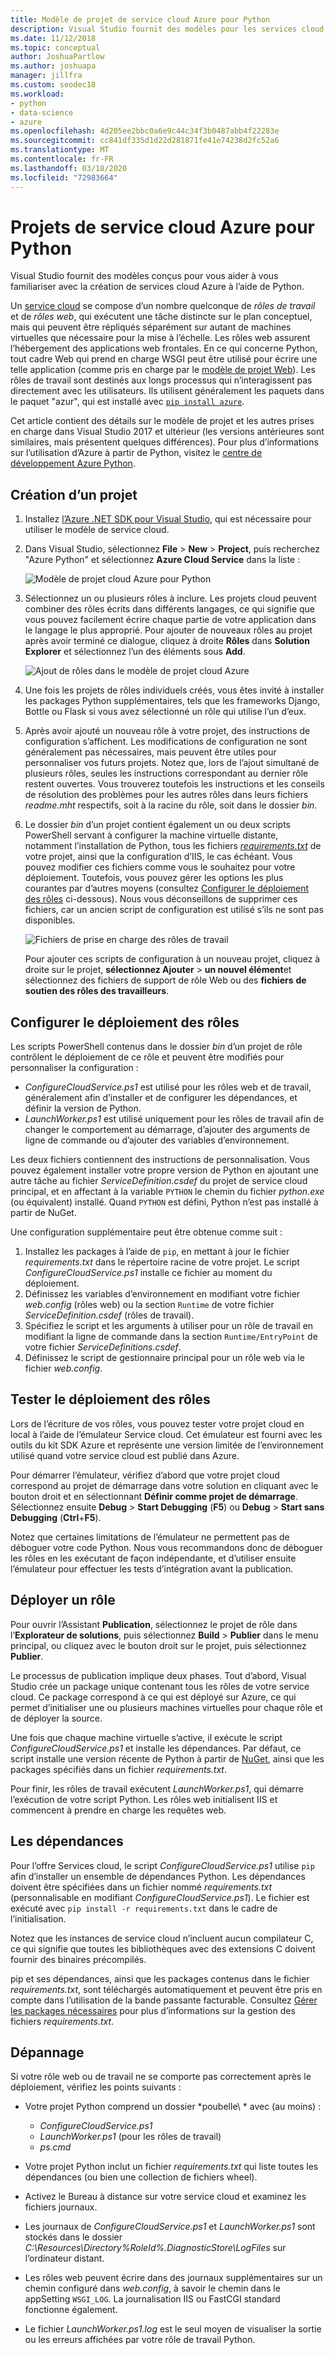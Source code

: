 ```yaml
---
title: Modèle de projet de service cloud Azure pour Python
description: Visual Studio fournit des modèles pour les services cloud Azure écrits dans Python, y compris le déploiement des rôles, les dépendances et la résolution des problèmes.
ms.date: 11/12/2018
ms.topic: conceptual
author: JoshuaPartlow
ms.author: joshuapa
manager: jillfra
ms.custom: seodec18
ms.workload:
- python
- data-science
- azure
ms.openlocfilehash: 4d205ee2bbc0a6e9c44c34f3b0487abb4f22283e
ms.sourcegitcommit: cc841df335d1d22d281871fe41e74238d2fc52a6
ms.translationtype: MT
ms.contentlocale: fr-FR
ms.lasthandoff: 03/18/2020
ms.locfileid: "72983664"
---
```

# <a name="azure-cloud-service-projects-for-python"></a>Projets de service cloud Azure pour Python

Visual Studio fournit des modèles conçus pour vous aider à vous familiariser avec la création de services cloud Azure à l’aide de Python.

Un [service cloud](/azure/cloud-services/) se compose d’un nombre quelconque de *rôles de travail* et de *rôles web*, qui exécutent une tâche distincte sur le plan conceptuel, mais qui peuvent être répliqués séparément sur autant de machines virtuelles que nécessaire pour la mise à l’échelle. Les rôles web assurent l’hébergement des applications web frontales. En ce qui concerne Python, tout cadre Web qui prend en charge WSGI peut être utilisé pour écrire une telle application (comme pris en charge par le [modèle de projet Web](python-web-application-project-templates.md)). Les rôles de travail sont destinés aux longs processus qui n’interagissent pas directement avec les utilisateurs. Ils utilisent généralement les paquets dans le paquet "azur", qui est installé avec [`pip install azure`](https://pypi.org/project/azure).

Cet article contient des détails sur le modèle de projet et les autres prises en charge dans Visual Studio 2017 et ultérieur (les versions antérieures sont similaires, mais présentent quelques différences). Pour plus d’informations sur l’utilisation d’Azure à partir de Python, visitez le [centre de développement Azure Python](/azure/python/).

## <a name="create-a-project"></a>Création d’un projet

1. Installez [l’Azure .NET SDK pour Visual Studio](https://visualstudio.microsoft.com/vs/azure-tools/), qui est nécessaire pour utiliser le modèle de service cloud.
1. Dans Visual Studio, sélectionnez **File** > **New** > **Project**, puis recherchez "Azure Python" et sélectionnez **Azure Cloud Service** dans la liste :

    ![Modèle de projet cloud Azure pour Python](media/template-azure-cloud-project.png)

1. Sélectionnez un ou plusieurs rôles à inclure. Les projets cloud peuvent combiner des rôles écrits dans différents langages, ce qui signifie que vous pouvez facilement écrire chaque partie de votre application dans le langage le plus approprié. Pour ajouter de nouveaux rôles au projet après avoir terminé ce dialogue, cliquez à droite **Rôles** dans **Solution Explorer** et sélectionnez l’un des éléments sous **Add**.

    ![Ajout de rôles dans le modèle de projet cloud Azure](media/template-azure-cloud-service-project-wizard.png)

1. Une fois les projets de rôles individuels créés, vous êtes invité à installer les packages Python supplémentaires, tels que les frameworks Django, Bottle ou Flask si vous avez sélectionné un rôle qui utilise l’un d’eux.

1. Après avoir ajouté un nouveau rôle à votre projet, des instructions de configuration s’affichent. Les modifications de configuration ne sont généralement pas nécessaires, mais peuvent être utiles pour personnaliser vos futurs projets. Notez que, lors de l’ajout simultané de plusieurs rôles, seules les instructions correspondant au dernier rôle restent ouvertes. Vous trouverez toutefois les instructions et les conseils de résolution des problèmes pour les autres rôles dans leurs fichiers *readme.mht* respectifs, soit à la racine du rôle, soit dans le dossier *bin*.

1. Le dossier *bin* d’un projet contient également un ou deux scripts PowerShell servant à configurer la machine virtuelle distante, notamment l’installation de Python, tous les fichiers [*requirements.txt*](#dependencies) de votre projet, ainsi que la configuration d’IIS, le cas échéant. Vous pouvez modifier ces fichiers comme vous le souhaitez pour votre déploiement. Toutefois, vous pouvez gérer les options les plus courantes par d’autres moyens (consultez [Configurer le déploiement des rôles](#configure-role-deployment) ci-dessous). Nous vous déconseillons de supprimer ces fichiers, car un ancien script de configuration est utilisé s’ils ne sont pas disponibles.

    ![Fichiers de prise en charge des rôles de travail](media/template-azure-cloud-service-worker-role-support-files.png)

    Pour ajouter ces scripts de configuration à un nouveau projet, cliquez à droite sur le projet, **sélectionnez Ajouter** > **un nouvel élément**et sélectionnez des fichiers de support de rôle Web ou des **fichiers** **de soutien des rôles des travailleurs**.

## <a name="configure-role-deployment"></a>Configurer le déploiement des rôles

Les scripts PowerShell contenus dans le dossier *bin* d’un projet de rôle contrôlent le déploiement de ce rôle et peuvent être modifiés pour personnaliser la configuration :

- *ConfigureCloudService.ps1* est utilisé pour les rôles web et de travail, généralement afin d’installer et de configurer les dépendances, et définir la version de Python.
- *LaunchWorker.ps1* est utilisé uniquement pour les rôles de travail afin de changer le comportement au démarrage, d’ajouter des arguments de ligne de commande ou d’ajouter des variables d’environnement.

Les deux fichiers contiennent des instructions de personnalisation. Vous pouvez également installer votre propre version de Python en ajoutant une autre tâche au fichier *ServiceDefinition.csdef* du projet de service cloud principal, et en affectant à la variable `PYTHON` le chemin du fichier *python.exe* (ou équivalent) installé. Quand `PYTHON` est défini, Python n’est pas installé à partir de NuGet.

Une configuration supplémentaire peut être obtenue comme suit :

1. Installez les packages à l’aide de `pip`, en mettant à jour le fichier *requirements.txt* dans le répertoire racine de votre projet. Le script *ConfigureCloudService.ps1* installe ce fichier au moment du déploiement.
1. Définissez les variables d’environnement en modifiant votre fichier *web.config* (rôles web) ou la section `Runtime` de votre fichier *ServiceDefinition.csdef* (rôles de travail).
1. Spécifiez le script et les arguments à utiliser pour un rôle de travail en modifiant la ligne de commande dans la section `Runtime/EntryPoint` de votre fichier *ServiceDefinitions.csdef*.
1. Définissez le script de gestionnaire principal pour un rôle web via le fichier *web.config*.

## <a name="test-role-deployment"></a>Tester le déploiement des rôles

Lors de l’écriture de vos rôles, vous pouvez tester votre projet cloud en local à l’aide de l’émulateur Service cloud. Cet émulateur est fourni avec les outils du kit SDK Azure et représente une version limitée de l’environnement utilisé quand votre service cloud est publié dans Azure.

Pour démarrer l’émulateur, vérifiez d’abord que votre projet cloud correspond au projet de démarrage dans votre solution en cliquant avec le bouton droit et en sélectionnant **Définir comme projet de démarrage**. Sélectionnez ensuite **Debug** > **Start Debugging** (**F5**) ou **Debug** > **Start sans Debugging** (**Ctrl**+**F5**).

Notez que certaines limitations de l’émulateur ne permettent pas de déboguer votre code Python. Nous vous recommandons donc de déboguer les rôles en les exécutant de façon indépendante, et d’utiliser ensuite l’émulateur pour effectuer les tests d’intégration avant la publication.

## <a name="deploy-a-role"></a>Déployer un rôle

Pour ouvrir l’Assistant **Publication**, sélectionnez le projet de rôle dans l’**Explorateur de solutions**, puis sélectionnez **Build** > **Publier** dans le menu principal, ou cliquez avec le bouton droit sur le projet, puis sélectionnez **Publier**.

Le processus de publication implique deux phases. Tout d’abord, Visual Studio crée un package unique contenant tous les rôles de votre service cloud. Ce package correspond à ce qui est déployé sur Azure, ce qui permet d’initialiser une ou plusieurs machines virtuelles pour chaque rôle et de déployer la source.

Une fois que chaque machine virtuelle s’active, il exécute le script *ConfigureCloudService.ps1* et installe les dépendances. Par défaut, ce script installe une version récente de Python à partir de [NuGet](https://www.nuget.org/packages?q=Tags%3A%22python%22+Authors%3A%22Python+Software+Foundation%22), ainsi que les packages spécifiés dans un fichier *requirements.txt*.

Pour finir, les rôles de travail exécutent *LaunchWorker.ps1*, qui démarre l’exécution de votre script Python. Les rôles web initialisent IIS et commencent à prendre en charge les requêtes web.

## <a name="dependencies"></a>Les dépendances

Pour l’offre Services cloud, le script *ConfigureCloudService.ps1* utilise `pip` afin d’installer un ensemble de dépendances Python. Les dépendances doivent être spécifiées dans un fichier nommé *requirements.txt* (personnalisable en modifiant *ConfigureCloudService.ps1*). Le fichier est exécuté avec `pip install -r requirements.txt` dans le cadre de l’initialisation.

Notez que les instances de service cloud n’incluent aucun compilateur C, ce qui signifie que toutes les bibliothèques avec des extensions C doivent fournir des binaires précompilés.

pip et ses dépendances, ainsi que les packages contenus dans le fichier *requirements.txt*, sont téléchargés automatiquement et peuvent être pris en compte dans l’utilisation de la bande passante facturable. Consultez [Gérer les packages nécessaires](managing-required-packages-with-requirements-txt.md) pour plus d’informations sur la gestion des fichiers *requirements.txt*.

## <a name="troubleshooting"></a>Dépannage

Si votre rôle web ou de travail ne se comporte pas correctement après le déploiement, vérifiez les points suivants :

- Votre projet Python comprend un dossier *poubelle\\ * avec (au moins) :

  - *ConfigureCloudService.ps1*
  - *LaunchWorker.ps1* (pour les rôles de travail)
  - *ps.cmd*

- Votre projet Python inclut un fichier *requirements.txt* qui liste toutes les dépendances (ou bien une collection de fichiers wheel).
- Activez le Bureau à distance sur votre service cloud et examinez les fichiers journaux.
- Les journaux de *ConfigureCloudService.ps1* et *LaunchWorker.ps1* sont stockés dans le dossier *C:\Resources\Directory\%RoleId%.DiagnosticStore\LogFiles* sur l’ordinateur distant.
- Les rôles web peuvent écrire dans des journaux supplémentaires sur un chemin configuré dans *web.config*, à savoir le chemin dans le appSetting `WSGI_LOG`. La journalisation IIS ou FastCGI standard fonctionne également.
- Le fichier *LaunchWorker.ps1.log* est le seul moyen de visualiser la sortie ou les erreurs affichées par votre rôle de travail Python.
